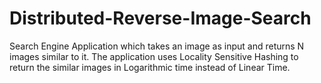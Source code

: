 # Distributed-Reverse-Image-Search
Search Engine Application which takes an image as input and returns N images similar to it.
The application uses Locality Sensitive Hashing to return the similar images in Logarithmic time instead of Linear Time.
